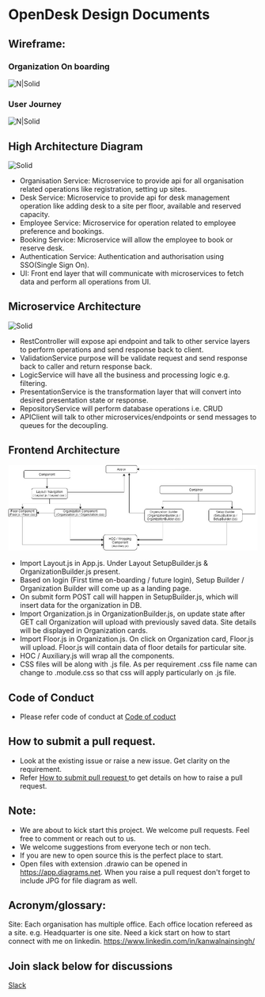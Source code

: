 # OpenDesk Design Documents

## Wireframe:
### Organization On boarding
![N|Solid](images/organization_onboarding_wireframe_v1.jpg)

### User Journey
![N|Solid](images/user_journey_wireframe_v1.jpg)

## High Architecture Diagram

![Solid](images/architecture_v1.jpg)

- Organisation Service: Microservice to provide api for all organisation related operations like registration, setting up sites.
- Desk Service: Microservice to provide api for desk management operation like adding desk to a site per floor, available and reserved capacity.
- Employee Service: Microservice for operation related to employee preference and bookings.
- Booking Service: Microservice will allow the employee to book or reserve desk.
- Authentication Service: Authentication and authorisation using SSO(Single Sign On).   
- UI: Front end layer that will communicate with microservices to fetch data and perform all operations from UI.

## Microservice Architecture 
![Solid](images/microservice_design_v1.jpg)
- RestController will expose api endpoint and talk to other service layers to perform operations and send response back to client.
- ValidationService purpose will be validate request and send response back to caller and return response back. 
- LogicService will have all the business and processing logic e.g. filtering.
- PresentationService is the transformation layer that will convert into desired presentation state or response. 
- RepositoryService will perform database operations i.e. CRUD
- APIClient will talk to other microservices/endpoints or send messages to queues for the decoupling.


## Frontend Architecture
![Solid](images/Organization_Architechture.jpg)
- Import Layout.js in App.js. Under Layout SetupBuilder.js & OrganizationBuilder.js present.
- Based on login (First time on-boarding / future login), Setup Builder / Organization Builder will come up as a landing page.
- On submit form POST call will happen in SetupBuilder.js, which will insert data for the organization in DB. 
- Import Organization.js in OrganizationBuilder.js, on update state after GET call Organization will upload with previously saved data. Site details will be displayed in Organization cards.
- Import Floor.js in Organization.js. On click on Organization card, Floor.js will upload. Floor.js will contain data of floor details for particular site.
- HOC / Auxiliary.js will wrap all the components.
- CSS files will be along with .js file. As per requirement .css file name can change to .module.css so that css will apply particularly on .js file.

## Code of Conduct 
- Please refer code of conduct at [Code of coduct](code-of-conduct.md)

## How to submit a pull request.
- Look at the existing issue or raise a new issue. Get clarity on the requirement.
- Refer [How to submit pull request ](https://jarv.is/notes/how-to-pull-request-fork-github/) to get details on how to raise a pull request.

## Note:
- We are about to kick start this project. We welcome pull requests. Feel free to comment or reach out to us. 
- We welcome suggestions from everyone tech or non tech.
- If you are new to open source this is the perfect place to start.
- Open files with extension .drawio can be opened in https://app.diagrams.net. When you raise a pull request don't forget to include JPG for file diagram  as well. 


## Acronym/glossary: 
Site: Each organisation has multiple office. Each office location refereed as a site. e.g. Headquarter is one site.
Need a kick start on how to start connect with me on linkedin. https://www.linkedin.com/in/kanwalnainsingh/ 
 
## Join slack below for discussions

[Slack](https://join.slack.com/t/opendeskworkspace/shared_invite/zt-igi3hzmb-gIHpAlM0JgbGXbydMwUfoA) 
